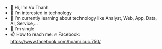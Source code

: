 - 👋 Hi, I’m Vu Thanh
- 👀 I’m interested in technology
- 🌱  I’m currently learning about technology like Analyst, Web, App, Data, AI, Service,...
- 💞️ I'm single
- 📫 How to reach me:
 🔥 Facebook: https://www.facebook.com/hoami.cuc.750/
